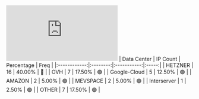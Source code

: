 ![Diagramm](https://github.com/obajay/StateSync-snapshots/blob/main/Projects/Carbon/1/README.md)
| Data Center | IP Count | Percentage | Freq |
|:------------:|:--------:|:-----------:|:-----:|
| HETZNER | 16 | 40.00% | 🔴 |
| OVH | 7 | 17.50% | 🟢 |
| Google-Cloud | 5 | 12.50% | 🟢 |
| AMAZON | 2 | 5.00% | 🟢 |
| MEVSPACE | 2 | 5.00% | 🟢 |
| Interserver | 1 | 2.50% | 🟢 |
| OTHER | 7 | 17.50% | 🟢 |